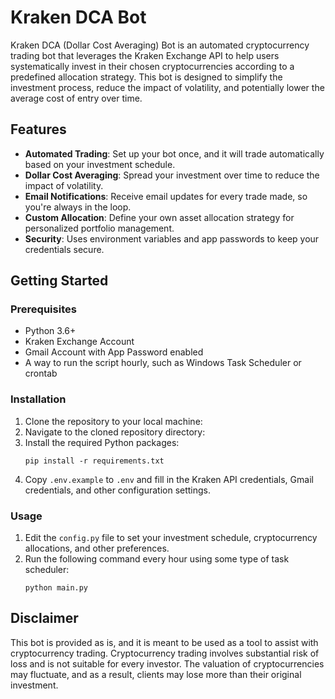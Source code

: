 # Kraken DCA Bot

Kraken DCA (Dollar Cost Averaging) Bot is an automated cryptocurrency trading bot that leverages the Kraken Exchange API to help users systematically invest in their chosen cryptocurrencies according to a predefined allocation strategy. This bot is designed to simplify the investment process, reduce the impact of volatility, and potentially lower the average cost of entry over time.

## Features

- **Automated Trading**: Set up your bot once, and it will trade automatically based on your investment schedule.
- **Dollar Cost Averaging**: Spread your investment over time to reduce the impact of volatility.
- **Email Notifications**: Receive email updates for every trade made, so you're always in the loop.
- **Custom Allocation**: Define your own asset allocation strategy for personalized portfolio management.
- **Security**: Uses environment variables and app passwords to keep your credentials secure.

## Getting Started

### Prerequisites

- Python 3.6+
- Kraken Exchange Account
- Gmail Account with App Password enabled
- A way to run the script hourly, such as Windows Task Scheduler or crontab

### Installation

1. Clone the repository to your local machine:
2. Navigate to the cloned repository directory:
3. Install the required Python packages:
   ```
   pip install -r requirements.txt
   ```
4. Copy `.env.example` to `.env` and fill in the Kraken API credentials, Gmail credentials, and other configuration settings.

### Usage

1. Edit the `config.py` file to set your investment schedule, cryptocurrency allocations, and other preferences.
2. Run the following command every hour using some type of task scheduler:
   ```
   python main.py
   ```

## Disclaimer

This bot is provided as is, and it is meant to be used as a tool to assist with cryptocurrency trading. Cryptocurrency trading involves substantial risk of loss and is not suitable for every investor. The valuation of cryptocurrencies may fluctuate, and as a result, clients may lose more than their original investment.